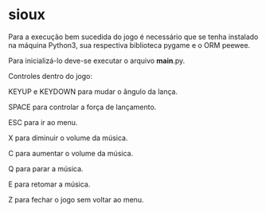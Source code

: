 # sioux
Para a execução bem sucedida do jogo é necessário que se tenha instalado na máquina Python3, sua respectiva biblioteca pygame e o ORM peewee.

Para inicializá-lo deve-se executar o arquivo __main__.py.

Controles dentro do jogo:

KEYUP e KEYDOWN para mudar o ângulo da lança.

SPACE para controlar a força de lançamento.

ESC para ir ao menu.

X para diminuir o volume da música.

C para aumentar o volume da música.

Q para parar a música.

E para retomar a música.

Z para fechar o jogo sem voltar ao menu.
